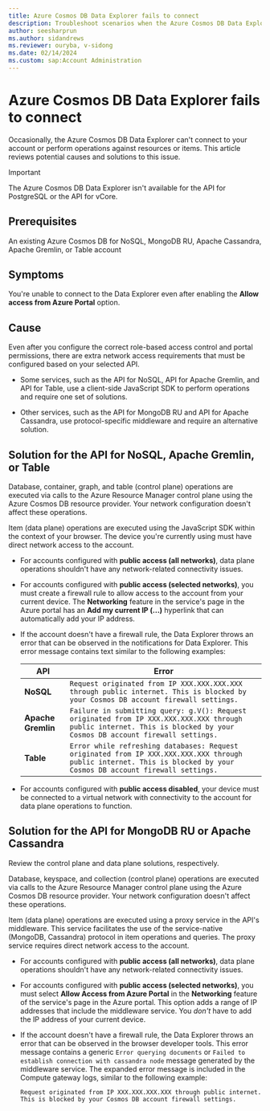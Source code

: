 ```yaml
---
title: Azure Cosmos DB Data Explorer fails to connect
description: Troubleshoot scenarios when the Azure Cosmos DB Data Explorer can't connect to an account and perform specific data plane or control plane operations.
author: seesharprun
ms.author: sidandrews
ms.reviewer: ouryba, v-sidong
ms.date: 02/14/2024
ms.custom: sap:Account Administration
---
```


# Azure Cosmos DB Data Explorer fails to connect

Occasionally, the Azure Cosmos DB Data Explorer can't connect to your account or perform operations against resources or items. This article reviews potential causes and solutions to this issue.

> [!IMPORTANT]
> The Azure Cosmos DB Data Explorer isn't available for the API for PostgreSQL or the API for vCore.

## Prerequisites

An existing Azure Cosmos DB for NoSQL, MongoDB RU, Apache Cassandra, Apache Gremlin, or Table account

## Symptoms

You're unable to connect to the Data Explorer even after enabling the **Allow access from Azure Portal** option.

## Cause

Even after you configure the correct role-based access control and portal permissions, there are extra network access requirements that must be configured based on your selected API.

- Some services, such as the API for NoSQL, API for Apache Gremlin, and API for Table, use a client-side JavaScript SDK to perform operations and require one set of solutions.

- Other services, such as the API for MongoDB RU and API for Apache Cassandra, use protocol-specific middleware and require an alternative solution.

## Solution for the API for NoSQL, Apache Gremlin, or Table

Database, container, graph, and table (control plane) operations are executed via calls to the Azure Resource Manager control plane using the Azure Cosmos DB resource provider. Your network configuration doesn't affect these operations.

Item (data plane) operations are executed using the JavaScript SDK within the context of your browser. The device you're currently using must have direct network access to the account.

- For accounts configured with **public access (all networks)**, data plane operations shouldn't have any network-related connectivity issues.

- For accounts configured with **public access (selected networks)**, you must create a firewall rule to allow access to the account from your current device. The **Networking** feature in the service's page in the Azure portal has an **Add my current IP (...)** hyperlink that can automatically add your IP address.

- If the account doesn't have a firewall rule, the Data Explorer throws an error that can be observed in the notifications for Data Explorer. This error message contains text similar to the following examples:

    | API | Error |
    | --- | --- |
    | **NoSQL** | `Request originated from IP XXX.XXX.XXX.XXX through public internet. This is blocked by your Cosmos DB account firewall settings.` |
    | **Apache Gremlin** | `Failure in submitting query: g.V(): Request originated from IP XXX.XXX.XXX.XXX through public internet. This is blocked by your Cosmos DB account firewall settings.` |
    | **Table** | `Error while refreshing databases: Request originated from IP XXX.XXX.XXX.XXX through public internet. This is blocked by your Cosmos DB account firewall settings.` |

- For accounts configured with **public access disabled**, your device must be connected to a virtual network with connectivity to the account for data plane operations to function.

## Solution for the API for MongoDB RU or Apache Cassandra

Review the control plane and data plane solutions, respectively.

Database, keyspace, and collection (control plane) operations are executed via calls to the Azure Resource Manager control plane using the Azure Cosmos DB resource provider. Your network configuration doesn't affect these operations.

Item (data plane) operations are executed using a proxy service in the API's middleware. This service facilitates the use of the service-native (MongoDB, Cassandra) protocol in item operations and queries. The proxy service requires direct network access to the account.

- For accounts configured with **public access (all networks)**, data plane operations shouldn't have any network-related connectivity issues.

- For accounts configured with **public access (selected networks)**, you must select **Allow Access from Azure Portal** in the **Networking** feature of the service's page in the Azure portal. This option adds a range of IP addresses that include the middleware service. You *don't* have to add the IP address of your current device.

- If the account doesn't have a firewall rule, the Data Explorer throws an error that can be observed in the browser developer tools. This error message contains a generic `Error querying documents` or `Failed to establish connection with cassandra node` message generated by the middleware service. The expanded error message is included in the Compute gateway logs, similar to the following example:

    ```output
    Request originated from IP XXX.XXX.XXX.XXX through public internet. This is blocked by your Cosmos DB account firewall settings. 
    ````
